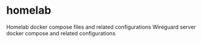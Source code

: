 # homelab
Homelab docker compose files and related configurations
Wireguard server docker compose and related configurations
